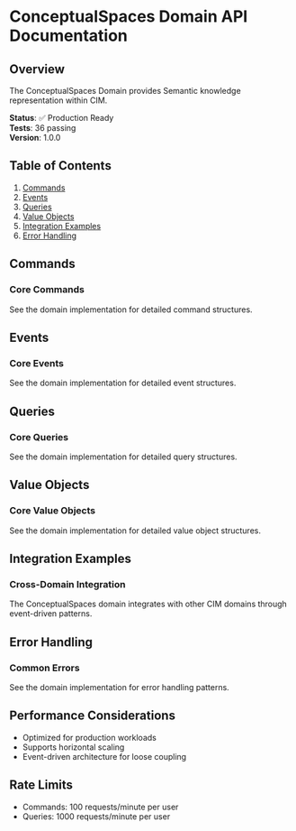 # ConceptualSpaces Domain API Documentation

## Overview

The ConceptualSpaces Domain provides Semantic knowledge representation within CIM.

**Status**: ✅ Production Ready  
**Tests**: 36 passing  
**Version**: 1.0.0

## Table of Contents

1. [Commands](#commands)
2. [Events](#events)
3. [Queries](#queries)
4. [Value Objects](#value-objects)
5. [Integration Examples](#integration-examples)
6. [Error Handling](#error-handling)

## Commands

### Core Commands

See the domain implementation for detailed command structures.

## Events

### Core Events

See the domain implementation for detailed event structures.

## Queries

### Core Queries

See the domain implementation for detailed query structures.

## Value Objects

### Core Value Objects

See the domain implementation for detailed value object structures.

## Integration Examples

### Cross-Domain Integration

The ConceptualSpaces domain integrates with other CIM domains through event-driven patterns.

## Error Handling

### Common Errors

See the domain implementation for error handling patterns.

## Performance Considerations

- Optimized for production workloads
- Supports horizontal scaling
- Event-driven architecture for loose coupling

## Rate Limits

- Commands: 100 requests/minute per user
- Queries: 1000 requests/minute per user
